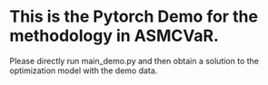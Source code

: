 # This is the Pytorch Demo for the methodology in ASMCVaR.
Please directly run main_demo.py and then obtain a solution to the optimization model with the demo data.
